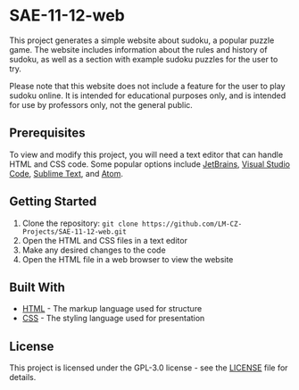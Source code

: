 # SAE-11-12-web

This project generates a simple website about sudoku, a popular puzzle game. The website includes information about the rules and history of sudoku, as well as a section with example sudoku puzzles for the user to try.

Please note that this website does not include a feature for the user to play sudoku online. It is intended for educational purposes only, and is intended for use by professors only, not the general public.

## Prerequisites

To view and modify this project, you will need a text editor that can handle HTML and CSS code. Some popular options include [JetBrains](https://www.jetbrains.com/), [Visual Studio Code](https://code.visualstudio.com/), [Sublime Text](https://www.sublimetext.com/), and [Atom](https://atom.io/).

## Getting Started

1. Clone the repository: `git clone https://github.com/LM-CZ-Projects/SAE-11-12-web.git`
2. Open the HTML and CSS files in a text editor
3. Make any desired changes to the code
4. Open the HTML file in a web browser to view the website

## Built With

- [HTML](https://www.w3schools.com/html/) - The markup language used for structure
- [CSS](https://www.w3schools.com/css/) - The styling language used for presentation

## License

This project is licensed under the GPL-3.0 license - see the [LICENSE](LICENSE) file for details.
